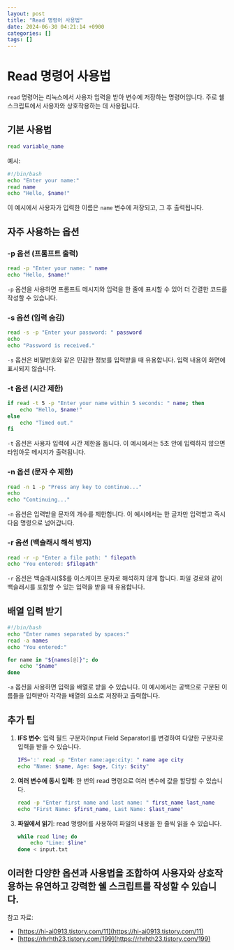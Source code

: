 ```yaml
---
layout: post
title: "Read 명령어 사용법"
date: 2024-06-30 04:21:14 +0900
categories: []
tags: []
---
```


# Read 명령어 사용법

`read` 명령어는 리눅스에서 사용자 입력을 받아 변수에 저장하는 명령어입니다. 주로 쉘 스크립트에서 사용자와 상호작용하는 데 사용됩니다.

## 기본 사용법

```bash
read variable_name
```

예시:

```bash
#!/bin/bash
echo "Enter your name:"
read name
echo "Hello, $name!"
```

이 예시에서 사용자가 입력한 이름은 `name` 변수에 저장되고, 그 후 출력됩니다.

## 자주 사용하는 옵션

### -p 옵션 (프롬프트 출력)

```bash
read -p "Enter your name: " name
echo "Hello, $name!"
```

`-p` 옵션을 사용하면 프롬프트 메시지와 입력을 한 줄에 표시할 수 있어 더 간결한 코드를 작성할 수 있습니다.

### -s 옵션 (입력 숨김)

```bash
read -s -p "Enter your password: " password
echo
echo "Password is received."
```

`-s` 옵션은 비밀번호와 같은 민감한 정보를 입력받을 때 유용합니다. 입력 내용이 화면에 표시되지 않습니다.

### -t 옵션 (시간 제한)

```bash
if read -t 5 -p "Enter your name within 5 seconds: " name; then
    echo "Hello, $name!"
else
    echo "Timed out."
fi
```

`-t` 옵션은 사용자 입력에 시간 제한을 둡니다. 이 예시에서는 5초 안에 입력하지 않으면 타임아웃 메시지가 출력됩니다.

### -n 옵션 (문자 수 제한)

```bash
read -n 1 -p "Press any key to continue..."
echo
echo "Continuing..."
```

`-n` 옵션은 입력받을 문자의 개수를 제한합니다. 이 예시에서는 한 글자만 입력받고 즉시 다음 명령으로 넘어갑니다.

### -r 옵션 (백슬래시 해석 방지)

```bash
read -r -p "Enter a file path: " filepath
echo "You entered: $filepath"
```

`-r` 옵션은 백슬래시(\$$를 이스케이프 문자로 해석하지 않게 합니다. 파일 경로와 같이 백슬래시를 포함할 수 있는 입력을 받을 때 유용합니다.

## 배열 입력 받기

```bash
#!/bin/bash
echo "Enter names separated by spaces:"
read -a names
echo "You entered:"

for name in "${names[@]}"; do
    echo "$name"
done
```

`-a` 옵션을 사용하면 입력을 배열로 받을 수 있습니다. 이 예시에서는 공백으로 구분된 이름들을 입력받아 각각을 배열의 요소로 저장하고 출력합니다.

## 추가 팁

1. **IFS 변수**: 입력 필드 구분자(Input Field Separator)를 변경하여 다양한 구분자로 입력을 받을 수 있습니다.

   ```bash
   IFS=':' read -p "Enter name:age:city: " name age city
   echo "Name: $name, Age: $age, City: $city"
   ```

2. **여러 변수에 동시 입력**: 한 번의 read 명령으로 여러 변수에 값을 할당할 수 있습니다.

   ```bash
   read -p "Enter first name and last name: " first_name last_name
   echo "First Name: $first_name, Last Name: $last_name"
   ```

3. **파일에서 읽기**: read 명령어를 사용하여 파일의 내용을 한 줄씩 읽을 수 있습니다.

   ```bash
   while read line; do
       echo "Line: $line"
   done < input.txt
   ```

## 이러한 다양한 옵션과 사용법을 조합하여 사용자와 상호작용하는 유연하고 강력한 쉘 스크립트를 작성할 수 있습니다.

참고 자료:

- [https://hi-ai0913.tistory.com/11](https://hi-ai0913.tistory.com/11)
- [https://rhrhth23.tistory.com/199](https://rhrhth23.tistory.com/199)
